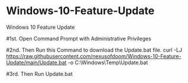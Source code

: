 # Windows-10-Feature-Update
Windows 10 Feature Update

#1st. Open Command Prompt with Administrative Privileges

#2nd. Then Run this Command to download the Update.bat file.
curl -LJ https://raw.githubusercontent.com/nexusofdoom/Windows-10-Feature-Update/main/Update.bat -o C:\Windows\Temp\Update.bat

#3rd. Then Run
Update.bat
